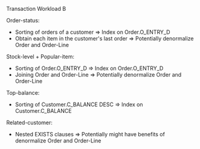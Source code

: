 Transaction Workload B

Order-status: 
- Sorting of orders of a customer                   => Index on Order.O_ENTRY_D
- Obtain each item in the customer's last order     => Potentially denormalize Order and Order-Line

Stock-level + Popular-item:
- Sorting of Order.O_ENTRY_D        => Index on Order.O_ENTRY_D
- Joining Order and Order-Line      => Potentially denormalize Order and Order-Line

Top-balance:
- Sorting of Customer.C_BALANCE DESC    => Index on Customer.C_BALANCE

Related-customer:
- Nested EXISTS clauses     => Potentially might have benefits of denormalize Order and Order-Line